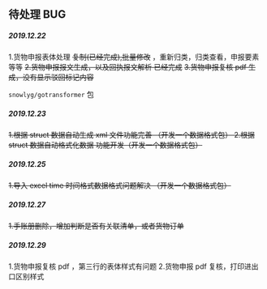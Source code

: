 ## 待处理 BUG

##### 2019.12.22

1.货物申报表体处理 ~~复制(已经完成),批量修改~~ ，重新归类，归类查看，申报要素 等等
~~2.货物申报报文生成，以及回执报文解析  已经完成~~
~~3.货物申报复核 pdf 生成，没有显示驳回标记内容~~


`snowlyg/gotransformer` 包

##### 2019.12.23
~~1.根据 struct 数据自动生成 xml 文件功能完善 （开发一个数据格式包） 
2.根据 struct 数据自动格式化数据 功能开发（开发一个数据格式包）~~


##### 2019.12.25

~~1.导入 excel time 时间格式数据格式问题解决 （开发一个数据格式包）~~


##### 2019.12.27

~~1.手账册删除，增加判断是否有关联清单，或者货物订单~~

##### 2019.12.29

1.货物申报复核 pdf ，第三行的表体样式有问题
2.货物申报 pdf 复核，打印进出口区别样式

